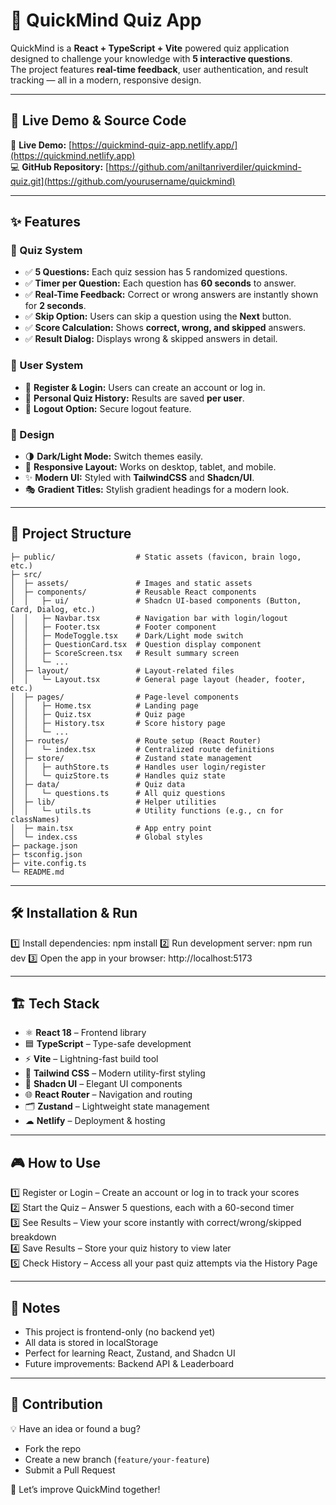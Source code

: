 # 🧠 QuickMind Quiz App

QuickMind is a **React + TypeScript + Vite** powered quiz application designed to challenge your knowledge with **5 interactive questions**.  
The project features **real-time feedback**, user authentication, and result tracking — all in a modern, responsive design.

---

## 🚀 Live Demo & Source Code

🔗 **Live Demo:** [https://quickmind-quiz-app.netlify.app/](https://quickmind.netlify.app)  
💻 **GitHub Repository:** [https://github.com/aniltanriverdiler/quickmind-quiz.git](https://github.com/yourusername/quickmind)

---

## ✨ Features

### 🎯 Quiz System
- ✅ **5 Questions:** Each quiz session has 5 randomized questions.  
- ✅ **Timer per Question:** Each question has **60 seconds** to answer.  
- ✅ **Real-Time Feedback:** Correct or wrong answers are instantly shown for **2 seconds**.  
- ✅ **Skip Option:** Users can skip a question using the **Next** button.  
- ✅ **Score Calculation:** Shows **correct, wrong, and skipped** answers.  
- ✅ **Result Dialog:** Displays wrong & skipped answers in detail.

### 👤 User System
- 🔑 **Register & Login:** Users can create an account or log in.  
- 📂 **Personal Quiz History:** Results are saved **per user**.  
- 🚪 **Logout Option:** Secure logout feature.

### 🎨 Design
- 🌗 **Dark/Light Mode:** Switch themes easily.  
- 📱 **Responsive Layout:** Works on desktop, tablet, and mobile.  
- ✨ **Modern UI:** Styled with **TailwindCSS** and **Shadcn/UI**.  
- 🎭 **Gradient Titles:** Stylish gradient headings for a modern look.  

---

## 📂 Project Structure
```quickmind/
├─ public/                  # Static assets (favicon, brain logo, etc.)
├─ src/
│  ├─ assets/               # Images and static assets
│  ├─ components/           # Reusable React components
│  │   ├─ ui/               # Shadcn UI-based components (Button, Card, Dialog, etc.)
│  │   ├─ Navbar.tsx        # Navigation bar with login/logout
│  │   ├─ Footer.tsx        # Footer component
│  │   ├─ ModeToggle.tsx    # Dark/Light mode switch
│  │   ├─ QuestionCard.tsx  # Question display component
│  │   ├─ ScoreScreen.tsx   # Result summary screen
│  │   └─ ...
│  ├─ layout/               # Layout-related files
│  │   └─ Layout.tsx        # General page layout (header, footer, etc.)
│  ├─ pages/                # Page-level components
│  │   ├─ Home.tsx          # Landing page
│  │   ├─ Quiz.tsx          # Quiz page
│  │   ├─ History.tsx       # Score history page
│  │   └─ ...
│  ├─ routes/               # Route setup (React Router)
│  │   └─ index.tsx         # Centralized route definitions
│  ├─ store/                # Zustand state management
│  │   ├─ authStore.ts      # Handles user login/register
│  │   └─ quizStore.ts      # Handles quiz state
│  ├─ data/                 # Quiz data
│  │   └─ questions.ts      # All quiz questions
│  ├─ lib/                  # Helper utilities
│  │   └─ utils.ts          # Utility functions (e.g., cn for classNames)
│  ├─ main.tsx              # App entry point
│  └─ index.css             # Global styles
├─ package.json
├─ tsconfig.json
├─ vite.config.ts
└─ README.md
```
---

## 🛠️ Installation & Run
1️⃣ Install dependencies:
    npm install
2️⃣ Run development server:
    npm run dev
3️⃣ Open the app in your browser:
    http://localhost:5173

---    

## 🏗️ Tech Stack

- ⚛ **React 18** – Frontend library  
- 🟦 **TypeScript** – Type-safe development  
- ⚡ **Vite** – Lightning-fast build tool  
- 🎨 **Tailwind CSS** – Modern utility-first styling  
- 🧩 **Shadcn UI** – Elegant UI components  
- 🌐 **React Router** – Navigation and routing  
- 🗂 **Zustand** – Lightweight state management  
- ☁ **Netlify** – Deployment & hosting  

---

## 🎮 How to Use

1️⃣ Register or Login – Create an account or log in to track your scores  
2️⃣ Start the Quiz – Answer 5 questions, each with a 60-second timer  
3️⃣ See Results – View your score instantly with correct/wrong/skipped breakdown  
4️⃣ Save Results – Store your quiz history to view later  
5️⃣ Check History – Access all your past quiz attempts via the History Page  

---

## 📌 Notes

- This project is frontend-only (no backend yet)  
- All data is stored in localStorage  
- Perfect for learning React, Zustand, and Shadcn UI  
- Future improvements: Backend API & Leaderboard  

---

## 🤝 Contribution

💡 Have an idea or found a bug?

- Fork the repo  
- Create a new branch (`feature/your-feature`)  
- Submit a Pull Request  

🚀 Let’s improve QuickMind together!
